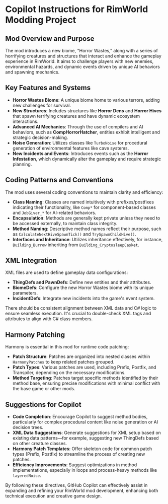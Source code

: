 # Copilot Instructions for RimWorld Modding Project

## Mod Overview and Purpose
The mod introduces a new biome, "Horror Wastes," along with a series of horrifying creatures and structures that interact and enhance the gameplay experience in RimWorld. It aims to challenge players with new enemies, environmental hazards, and dynamic events driven by unique AI behaviors and spawning mechanics.

## Key Features and Systems
- **Horror Wastes Biome**: A unique biome home to various terrors, adding new challenges for survival.
- **New Structures**: Includes structures like **Horror Dens** and **Horror Hives** that spawn terrifying creatures and have dynamic ecosystem interactions.
- **Advanced AI Mechanics**: Through the use of compilers and AI behaviors, such as **CompHorrorHatcher**, entities exhibit intelligent and strategic decision-making.
- **Noise Generation**: Utilizes classes like `TurboNoise` for procedural generation of environmental features like cave systems.
- **New Incidents and Events**: Introduces events such as the **Horror Infestation**, which dynamically alter the gameplay and require strategic planning.

## Coding Patterns and Conventions
The mod uses several coding conventions to maintain clarity and efficiency:
- **Class Naming**: Classes are named intuitively with prefixes/postfixes indicating their functionality, like `Comp*` for component-based classes and `JobGiver_*` for AI-related behaviors.
- **Encapsulation**: Methods are generally kept private unless they need to be accessed externally, to maintain class integrity.
- **Method Naming**: Descriptive method names reflect their purpose, such as `CalculateNextHiveSpawnTick()` and `TrySpawnChildHive()`.
- **Interfaces and Inheritance**: Utilizes inheritance effectively, for instance, `Building_Burrow` inheriting from `Building_CryptosleepCasket`.

## XML Integration
XML files are used to define gameplay data configurations:
- **ThingDefs and PawnDefs**: Define new entities and their attributes.
- **BiomeDefs**: Configure the new Horror Wastes biome with its unique parameters.
- **IncidentDefs**: Integrate new incidents into the game's event system.

There should be consistent alignment between XML data and C# logic to ensure seamless execution. It's crucial to double-check XML tags and attributes to align with C# class members.

## Harmony Patching
Harmony is essential in this mod for runtime code patching:
- **Patch Structure**: Patches are organized into nested classes within `HarmonyPatches` to keep related patches grouped.
- **Patch Types**: Various patches are used, including Prefix, Postfix, and Transpiler, depending on the necessary modifications.
- **Method Targeting**: Patches target specific methods identified by their method base, ensuring precise modifications with minimal conflict with the base game or other mods.

## Suggestions for Copilot

- **Code Completion**: Encourage Copilot to suggest method bodies, particularly for complex procedural content like noise generation or AI decision trees.
- **XML Data Suggestions**: Generate suggestions for XML setup based on existing data patterns—for example, suggesting new ThingDefs based on other creature classes.
- **Harmony Patch Templates**: Offer skeleton code for common patch types (Prefix, Postfix) to streamline the process of creating new patches.
- **Efficiency Improvements**: Suggest optimizations in method implementations, especially in loops and process-heavy methods like `layeredNoise`.

By following these directives, GitHub Copilot can effectively assist in expanding and refining your RimWorld mod development, enhancing both technical execution and creative game design.
